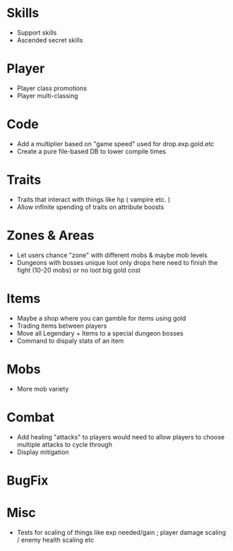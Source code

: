 
# Skills

* Support skills
* Ascended secret skills

# Player

* Player class promotions
* Player multi-classing

# Code

* Add a multiplier based on "game speed" used for drop.exp.gold.etc
* Create a pure file-based DB to lower compile times

# Traits

* Traits that interact with things like hp ( vampire etc. )
* Allow infinite spending of traits on attribute boosts

# Zones & Areas

* Let users chance "zone" with different mobs & maybe mob levels
* Dungeons with bosses unique loot only drops here need to finish the fight (10-20 mobs) or no loot big gold cost

# Items

* Maybe a shop where you can gamble for items using gold
* Trading items between players
* Move all Legendary + Items to a special dungeon bosses
* Command to dispaly stats of an item

# Mobs

* More mob variety

# Combat

* Add healing "attacks" to players would need to allow players to choose multiple attacks to cycle through
* Display mitigation

# BugFix

# Misc

* Tests for scaling of things like exp needed/gain ; player damage scaling / enemy health scaling etc
